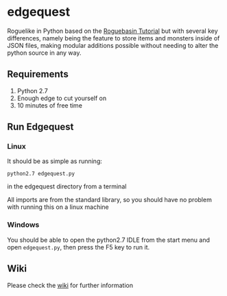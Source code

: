 # edgequest
Roguelike in Python based on the [Roguebasin Tutorial](http://www.roguebasin.com/index.php?title=Complete_Roguelike_Tutorial,_using_python%2Blibtcod) but with several key differences, namely being the feature to store items and monsters inside of JSON files, making modular additions possible without needing to alter the python source in any way.

## Requirements
1. Python 2.7
2. Enough edge to cut yourself on
3. 10 minutes of free time

## Run Edgequest

### Linux

It should be as simple as running:

`python2.7 edgequest.py`

in the edgequest directory from a terminal

All imports are from the standard library, so you should have no problem with running this on a linux machine

### Windows

You should be able to open the python2.7 IDLE from the start menu and open `edgequest.py`, then press the F5 key to run it.

## Wiki

Please check the [wiki](https://github.com/TriangularEgg/edgequest/wiki) for further information
